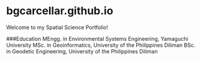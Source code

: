# bgcarcellar.github.io
Welcome to my Spatial Science Portfolio!

 ###Education
 MEngg. in Environmental Systems Engineering, Yamaguchi University
 MSc. in Geoinformatics, University of the Philippines Diliman
 BSc. in Geodetic Engineering, University of the Philippines Diliman
